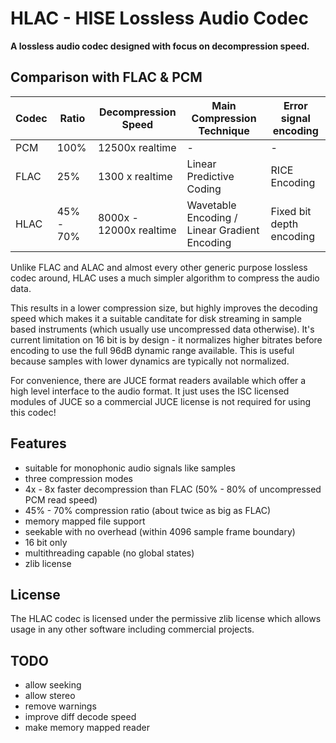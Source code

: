 # HLAC - HISE Lossless Audio Codec

**A lossless audio codec designed with focus on decompression speed.**

## Comparison with FLAC & PCM

Codec | Ratio | Decompression Speed | Main Compression Technique | Error signal encoding
----- | ----- | ------------------- | -------------------------- | ---------------------
PCM   | 100% | 12500x realtime    | - | -
FLAC  | 25%   | 1300 x realtime     | Linear Predictive Coding   | RICE Encoding
HLAC  | 45% - 70% | 8000x - 12000x realtime | Wavetable Encoding / Linear Gradient Encoding | Fixed bit depth encoding

Unlike FLAC and ALAC and almost every other generic purpose lossless codec around, HLAC uses a much simpler algorithm to compress the audio data.

This results in a lower compression size, but highly improves the decoding speed which makes it a suitable canditate for disk streaming in sample based instruments (which usually use uncompressed data otherwise). It's current limitation on 16 bit is by design - it normalizes higher bitrates before encoding to use the full 96dB dynamic range available. This is useful because samples with lower dynamics are typically not normalized.

For convenience, there are JUCE format readers available which offer a high level interface to the audio format. It just uses the ISC licensed modules of JUCE so a commercial JUCE license is not required for using this codec!

## Features

- suitable for monophonic audio signals like samples
- three compression modes
- 4x - 8x faster decompression than FLAC (50% - 80% of uncompressed PCM read speed)
- 45% - 70% compression ratio (about twice as big as FLAC)
- memory mapped file support
- seekable with no overhead (within 4096 sample frame boundary)
- 16 bit only 
- multithreading capable (no global states)
- zlib license

## License

The HLAC codec is licensed under the permissive zlib license which allows usage in any other software including commercial projects.


## TODO

- allow seeking
- allow stereo
- remove warnings
- improve diff decode speed
- make memory mapped reader